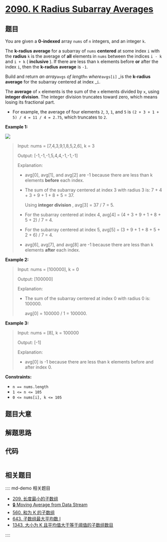 # [2090. K Radius Subarray Averages](https://leetcode.com/problems/k-radius-subarray-averages)

## 题目

You are given a **0-indexed** array `nums` of `n` integers, and an integer
`k`.

The **k-radius average** for a subarray of `nums` **centered** at some index
`i` with the **radius** `k` is the average of **all** elements in `nums`
between the indices `i - k` and `i + k` ( **inclusive** ). If there are less
than `k` elements before **or** after the index `i`, then the **k-radius
average** is `-1`.

Build and return _an array_`avgs` _of length_`n` _where_`avgs[i]` _is the
**k-radius average** for the subarray centered at index _`i`.

The **average** of `x` elements is the sum of the `x` elements divided by `x`,
using **integer division**. The integer division truncates toward zero, which
means losing its fractional part.

  * For example, the average of four elements `2`, `3`, `1`, and `5` is `(2 + 3 + 1 + 5) / 4 = 11 / 4 = 2.75`, which truncates to `2`.



**Example 1:**

![](https://assets.leetcode.com/uploads/2021/11/07/eg1.png)

> Input: nums = [7,4,3,9,1,8,5,2,6], k = 3
> 
> Output: [-1,-1,-1,5,4,4,-1,-1,-1]
> 
> Explanation:
> - avg[0], avg[1], and avg[2] are -1 because there are less than k elements **before** each index.
> - The sum of the subarray centered at index 3 with radius 3 is: 7 + 4 + 3 + 9 + 1 + 8 + 5 = 37.
> 
>   Using **integer division** , avg[3] = 37 / 7 = 5.
> - For the subarray centered at index 4, avg[4] = (4 + 3 + 9 + 1 + 8 + 5 + 2) / 7 = 4.
> - For the subarray centered at index 5, avg[5] = (3 + 9 + 1 + 8 + 5 + 2 + 6) / 7 = 4.
> - avg[6], avg[7], and avg[8] are -1 because there are less than k elements **after** each index.

**Example 2:**

> Input: nums = [100000], k = 0
> 
> Output: [100000]
> 
> Explanation:
> - The sum of the subarray centered at index 0 with radius 0 is: 100000.
> 
>   avg[0] = 100000 / 1 = 100000.

**Example 3:**

> Input: nums = [8], k = 100000
> 
> Output: [-1]
> 
> Explanation: 
> - avg[0] is -1 because there are less than k elements before and after index 0.

**Constraints:**

  * `n == nums.length`
  * `1 <= n <= 105`
  * `0 <= nums[i], k <= 105`


## 题目大意

## 解题思路

## 代码

```javascript

```

## 相关题目

:::: md-demo 相关题目
- [209. 长度最小的子数组](https://leetcode.com/problems/minimum-size-subarray-sum)
- [🔒 Moving Average from Data Stream](https://leetcode.com/problems/moving-average-from-data-stream)
- [560. 和为 K 的子数组](https://leetcode.com/problems/subarray-sum-equals-k)
- [643. 子数组最大平均数 I](https://leetcode.com/problems/maximum-average-subarray-i)
- [1343. 大小为 K 且平均值大于等于阈值的子数组数目](https://leetcode.com/problems/number-of-sub-arrays-of-size-k-and-average-greater-than-or-equal-to-threshold)

::::
